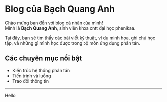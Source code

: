 # Blog của Bạch Quang Anh

Chào mừng bạn đến với blog cá nhân của mình!  
Mình là **Bạch Quang Anh**, sinh viên khoa cntt đại học phenikaa.

Tại đây, bạn sẽ tìm thấy các bài viết kỹ thuật, ví dụ minh họa, ghi chú học tập, và những gì mình học được trong bộ môn ứng dụng phân tán.

## Các chuyên mục nổi bật

- Kiến trúc hệ thống phân tán
- Tiến trình và luồng
- Trao đổi thông tin

---

Hello
